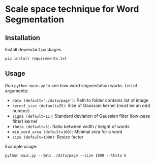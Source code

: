 # Scale space technique for Word Segmentation

## Installation

Install dependant packages.

```angular2html
pip install requirements.txt
```

## Usage
Run `python main.py` to see how word segmentation works.
List of arguments:
* `data (default='./data/page')`: Path to folder contains list of image
* `kernel_size (default=25)`: Size of Gaussian kernel (must be an odd number)
* `sigma (default=11)`: Standard deviation of Gaussian filter (low-pass filter) kernel
* `theta (default=5)`: Ratio between width / height of words
* `min_word_area (default=100)`: Minimal area for a word
* `size (default=1000)`: Resize factor

Example usage:
```angular2html
python main.py --data ./data/page --size 1000 --theta 5
```